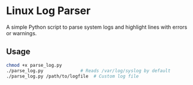 # Linux Log Parser

A simple Python script to parse system logs and highlight lines with errors or warnings.

## Usage

```bash
chmod +x parse_log.py
./parse_log.py              # Reads /var/log/syslog by default
./parse_log.py /path/to/logfile  # Custom log file
```
